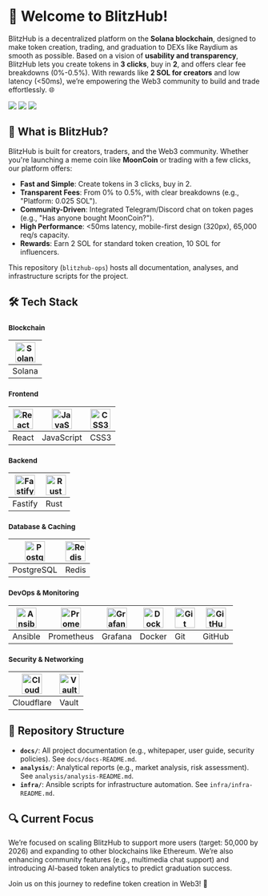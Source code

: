 # :rocket: Welcome to **BlitzHub**!  

BlitzHub is a decentralized platform on the **Solana blockchain**, designed to make token creation, trading, and graduation to DEXs like Raydium as smooth as possible. Based on a vision of **usability and transparency**, BlitzHub lets you create tokens in **3 clicks**, buy in **2**, and offers clear fee breakdowns (0%-0.5%). With rewards like **2 SOL for creators** and low latency (<50ms), we’re empowering the Web3 community to build and trade effortlessly. :globe_with_meridians:  

<p align="left">
  <a href="https://blitzhub.sol"><img src="https://img.shields.io/badge/-Visit%20BlitzHub-FF5733?style=flat&logo=Solana&logoColor=white"/></a>
  <a href="mailto:contact@klytic.com"><img src="https://img.shields.io/badge/-Contact%20Us-D14836?style=flat&logo=Gmail&logoColor=white"/></a>
  <a href="https://t.me/blitzhub"><img src="https://img.shields.io/badge/-Join%20Telegram-0088cc?style=flat&logo=Telegram&logoColor=white"/></a>
</p>

## :star2: What is BlitzHub?  
BlitzHub is built for creators, traders, and the Web3 community. Whether you're launching a meme coin like **MoonCoin** or trading with a few clicks, our platform offers:  
- **Fast and Simple**: Create tokens in 3 clicks, buy in 2.  
- **Transparent Fees**: From 0% to 0.5%, with clear breakdowns (e.g., "Platform: 0.025 SOL").  
- **Community-Driven**: Integrated Telegram/Discord chat on token pages (e.g., "Has anyone bought MoonCoin?").  
- **High Performance**: <50ms latency, mobile-first design (320px), 65,000 req/s capacity.  
- **Rewards**: Earn 2 SOL for standard token creation, 10 SOL for influencers.  

This repository (`blitzhub-ops`) hosts all documentation, analyses, and infrastructure scripts for the project.

## :hammer_and_wrench: Tech Stack  

### <small>Blockchain</small>  
| <a href="https://solana.com/"><img src="https://cdn.jsdelivr.net/gh/devicons/devicon/icons/solana/solana-original.svg" height="40" alt="Solana logo" /></a> |  
|---|  
| Solana |  

### <small>Frontend</small>  
| <a href="https://reactjs.org/"><img src="https://cdn.jsdelivr.net/gh/devicons/devicon/icons/react/react-original.svg" height="40" alt="React logo" /></a> | <a href="https://www.javascript.com/"><img src="https://cdn.jsdelivr.net/gh/devicons/devicon/icons/javascript/javascript-original.svg" height="40" alt="JavaScript logo" /></a> | <a href="https://www.w3.org/Style/CSS/"><img src="https://cdn.jsdelivr.net/gh/devicons/devicon/icons/css3/css3-original.svg" height="40" alt="CSS3 logo" /></a> |  
|---|---|---|  
| React | JavaScript | CSS3 |  

### <small>Backend</small>  
| <a href="https://fastify.io/"><img src="https://cdn.jsdelivr.net/gh/devicons/devicon/icons/fastify/fastify-original.svg" height="40" alt="Fastify logo" /></a> | <a href="https://www.rust-lang.org/"><img src="https://cdn.jsdelivr.net/gh/devicons/devicon/icons/rust/rust-plain.svg" height="40" alt="Rust logo" /></a> |  
|---|---|  
| Fastify | Rust |  

### <small>Database & Caching</small>  
| <a href="https://www.postgresql.org/"><img src="https://cdn.jsdelivr.net/gh/devicons/devicon/icons/postgresql/postgresql-original.svg" height="40" alt="PostgreSQL logo" /></a> | <a href="https://redis.io/"><img src="https://cdn.jsdelivr.net/gh/devicons/devicon/icons/redis/redis-original-wordmark.svg" height="40" alt="Redis logo" /></a> |  
|---|---|  
| PostgreSQL | Redis |  

### <small>DevOps & Monitoring</small>  
| <a href="https://www.ansible.com/"><img src="https://cdn.jsdelivr.net/gh/devicons/devicon/icons/ansible/ansible-original.svg" height="40" alt="Ansible logo" /></a> | <a href="https://prometheus.io/"><img src="https://cdn.jsdelivr.net/gh/devicons/devicon/icons/prometheus/prometheus-original.svg" height="40" alt="Prometheus logo" /></a> | <a href="https://grafana.com/"><img src="https://cdn.jsdelivr.net/gh/devicons/devicon/icons/grafana/grafana-original.svg" height="40" alt="Grafana logo" /></a> | <a href="https://www.docker.com/"><img src="https://cdn.jsdelivr.net/gh/devicons/devicon/icons/docker/docker-original.svg" height="40" alt="Docker logo" /></a> | <a href="https://git-scm.com/"><img src="https://cdn.jsdelivr.net/gh/devicons/devicon/icons/git/git-original.svg" height="40" alt="Git logo" /></a> | <a href="https://github.com/"><img src="https://cdn.jsdelivr.net/gh/devicons/devicon/icons/github/github-original.svg" height="40" alt="GitHub logo" /></a> |  
|---|---|---|---|---|---|  
| Ansible | Prometheus | Grafana | Docker | Git | GitHub |  

### <small>Security & Networking</small>  
| <a href="https://www.cloudflare.com/"><img src="https://cdn.jsdelivr.net/gh/devicons/devicon/icons/cloudflare/cloudflare-original.svg" height="40" alt="Cloudflare logo" /></a> | <a href="https://www.vaultproject.io/"><img src="https://cdn.jsdelivr.net/gh/devicons/devicon/icons/vault/vault-original.svg" height="40" alt="Vault logo" /></a> |  
|---|---|  
| Cloudflare | Vault |  

## :file_folder: Repository Structure  
- **`docs/`**: All project documentation (e.g., whitepaper, user guide, security policies). See `docs/docs-README.md`.  
- **`analysis/`**: Analytical reports (e.g., market analysis, risk assessment). See `analysis/analysis-README.md`.  
- **`infra/`**: Ansible scripts for infrastructure automation. See `infra/infra-README.md`.

## :mag: Current Focus  
We’re focused on scaling BlitzHub to support more users (target: 50,000 by 2026) and expanding to other blockchains like Ethereum. We’re also enhancing community features (e.g., multimedia chat support) and introducing AI-based token analytics to predict graduation success.

Join us on this journey to redefine token creation in Web3! :rocket:
